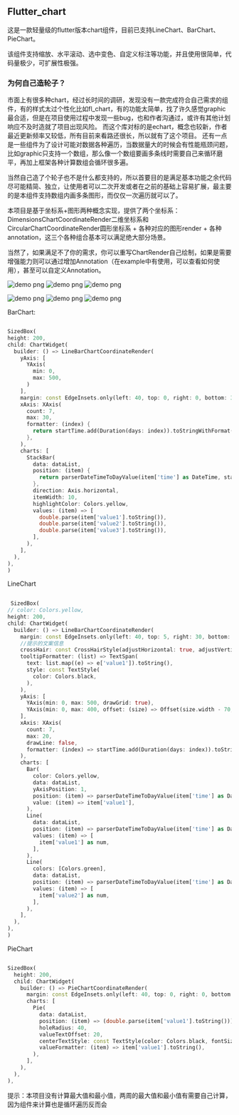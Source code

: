 
## Flutter_chart

这是一款轻量级的flutter版本chart组件，目前已支持LineChart、BarChart、PieChart。

该组件支持缩放、水平滚动、选中变色、自定义标注等功能，并且使用很简单，代码量极少，可扩展性极强。

### 为何自己造轮子？
市面上有很多种chart，经过长时间的调研，发现没有一款完成符合自己需求的组件，有的样式太过个性化比如fl_chart，有的功能太简单，找了许久感觉graphic最合适，但是在项目使用过程中发现一些bug，也和作者沟通过，或许有其他计划响应不及时造就了项目出现风险。
而这个库对标的是echart，概念也较新，作者最近更新频率又较低，所有目前来看路还很长，所以就有了这个项目。
还有一点是一些组件为了设计可能对数据各种遍历，当数据量大的时候会有性能瓶颈问题，比如graphic只支持一个数组，那么像一个数组要画多条线时需要自己来循环磨平，再加上框架各种计算数组会循环很多遍。

当然自己造了个轮子也不是什么都支持的，所以首要目的是满足基本功能之余代码尽可能精简、独立，让使用者可以二次开发或者在之前的基础上容易扩展，最主要的是本组件支持数组内画多条图形，而仅仅一次遍历就可以了。


本项目是基于坐标系+图形两种概念实现，提供了两个坐标系：DimensionsChartCoordinateRender二维坐标系和CircularChartCoordinateRender圆形坐标系 + 各种对应的图形render + 各种annotation，这三个各种组合基本可以满足绝大部分场景。

当然了，如果满足不了你的需求，你可以重写ChartRender自己绘制，如果是需要增强能力则可以通过增加Annotation（在example中有使用，可以查看如何使用），甚至可以自定义Annotation。


![demo png](1.gif "demo")
![demo png](2.gif "demo")
![demo png](3.gif "demo")

![demo png](1.png "demo")
![demo png](2.png "demo")
![demo png](3.png "demo")

BarChart:
```dart

SizedBox(
height: 200,
child: ChartWidget(
  builder: () => LineBarChartCoordinateRender(
    yAxis: [
      YAxis(
        min: 0,
        max: 500,
      )
    ],
    margin: const EdgeInsets.only(left: 40, top: 0, right: 0, bottom: 30),
    xAxis: XAxis(
      count: 7,
      max: 30,
      formatter: (index) {
        return startTime.add(Duration(days: index)).toStringWithFormat(format: 'dd');
      },
    ),
    charts: [
      StackBar(
        data: dataList,
        position: (item) {
          return parserDateTimeToDayValue(item['time'] as DateTime, startTime);
        },
        direction: Axis.horizontal,
        itemWidth: 10,
        highlightColor: Colors.yellow,
        values: (item) => [
          double.parse(item['value1'].toString()),
          double.parse(item['value2'].toString()),
          double.parse(item['value3'].toString()),
        ],
      ),
    ],
  ),
),
)  

```

LineChart

```dart
       
 SizedBox(
// color: Colors.yellow,
height: 200,
child: ChartWidget(
  builder: () => LineBarChartCoordinateRender(
    margin: const EdgeInsets.only(left: 40, top: 5, right: 30, bottom: 30),
    //提示的文案信息
    crossHair: const CrossHairStyle(adjustHorizontal: true, adjustVertical: true),
    tooltipFormatter: (list) => TextSpan(
      text: list.map((e) => e['value1']).toString(),
      style: const TextStyle(
        color: Colors.black,
      ),
    ),
    yAxis: [
      YAxis(min: 0, max: 500, drawGrid: true),
      YAxis(min: 0, max: 400, offset: (size) => Offset(size.width - 70, 0)),
    ],
    xAxis: XAxis(
      count: 7,
      max: 20,
      drawLine: false,
      formatter: (index) => startTime.add(Duration(days: index)).toStringWithFormat(format: 'dd'),
    ),
    charts: [
      Bar(
        color: Colors.yellow,
        data: dataList,
        yAxisPosition: 1,
        position: (item) => parserDateTimeToDayValue(item['time'] as DateTime, startTime),
        value: (item) => item['value1'],
      ),
      Line(
        data: dataList,
        position: (item) => parserDateTimeToDayValue(item['time'] as DateTime, startTime),
        values: (item) => [
          item['value1'] as num,
        ],
      ),
      Line(
        colors: [Colors.green],
        data: dataList,
        position: (item) => parserDateTimeToDayValue(item['time'] as DateTime, startTime),
        values: (item) => [
          item['value2'] as num,
        ],
      ),
    ],
  ),
),
)


```

PieChart

```dart

SizedBox(
  height: 200,
  child: ChartWidget(
    builder: () => PieChartCoordinateRender(
      margin: const EdgeInsets.only(left: 40, top: 0, right: 0, bottom: 10),
      charts: [
        Pie(
          data: dataList,
          position: (item) => (double.parse(item['value1'].toString())),
          holeRadius: 40,
          valueTextOffset: 20,
          centerTextStyle: const TextStyle(color: Colors.black, fontSize: 16, fontWeight: FontWeight.bold),
          valueFormatter: (item) => item['value1'].toString(),
        ),
      ],
    ),
  ),
),

```

提示：本项目没有计算最大值和最小值，两周的最大值和最小值有需要自己计算，因为组件来计算也是循环遍历反而会